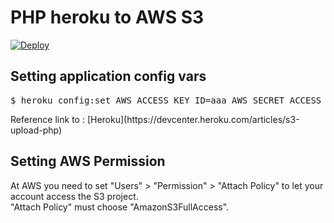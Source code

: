 <h1>PHP heroku to AWS S3</h1>

<a href="https://heroku.com/deploy?template=https://github.com/PhyrexTsai/Heroku-AWS-S3-php.git">
<img src="https://camo.githubusercontent.com/c0824806f5221ebb7d25e559568582dd39dd1170/68747470733a2f2f7777772e6865726f6b7563646e2e636f6d2f6465706c6f792f627574746f6e2e706e67" alt="Deploy" data-canonical-src="https://www.herokucdn.com/deploy/button.png" style="max-width:100%;">
</a>

<h2>Setting application config vars</h2>
<div class="CodeRay">
  <div class="code"><pre><span class="prompt">$</span><span class="function"> heroku config:set AWS_ACCESS_KEY_ID=aaa AWS_SECRET_ACCESS_KEY=bbb S3_BUCKET=ccc
</span></pre></div>
</div>
Reference link to : [Heroku](https://devcenter.heroku.com/articles/s3-upload-php)<br>
<h2>Setting AWS Permission</h2>
At AWS you need to set "Users" > "Permission" > "Attach Policy" to let your account access the S3 project.<br>
"Attach Policy" must choose "AmazonS3FullAccess".<br>

